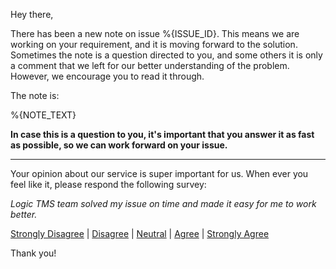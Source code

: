 Hey there,

There has been a new note on issue %{ISSUE_ID}. This means we are working on your requirement, and it is moving forward to the solution. Sometimes the note is a question directed to you, and some others it is only a comment that we left for our better understanding of the problem. However, we encourage you to read it through.

The note is:

%{NOTE_TEXT}

**In case this is a question to you, it's important that you answer it as fast as possible, so we can work forward on your issue.**

---

Your opinion about our service is super important for us. When ever you feel like it, please respond the following survey:

*Logic TMS team solved my issue on time and made it easy for me to work better.*

[Strongly Disagree](https://delighted.com/t/BRYwxLyH/1?issue_id=%{ISSUE_PATH}) | [Disagree](https://delighted.com/t/BRYwxLyH/2?issue_id=%{ISSUE_PATH}) | [Neutral](https://delighted.com/t/BRYwxLyH/3?issue_id=%{ISSUE_PATH}) | [Agree](https://delighted.com/t/BRYwxLyH/4?issue_id=%{ISSUE_PATH}) | [Strongly Agree](https://delighted.com/t/BRYwxLyH/5?issue_id=%{ISSUE_PATH})

Thank you!
